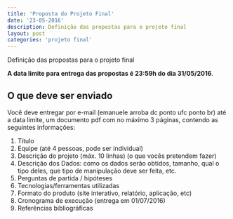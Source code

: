 ```yaml
---
title: 'Proposta do Projeto Final'
date: '23-05-2016'
description: Definição das propostas para o projeto final
layout: post
categories: 'projeto final'
---
```


Definição das propostas para o projeto final

**A data limite para entrega das propostas é 23:59h do dia 31/05/2016**.


## O que deve ser enviado

Você deve entregar por e-mail (emanuele arroba dc ponto ufc ponto br) até a data limite, um documento pdf com no máximo 3 páginas, contendo as seguintes informações:

1. Título
2. Equipe (até 4 pessoas, pode ser individual)
3. Descrição do projeto (máx. 10 linhas) (o que vocês pretendem fazer)
4. Descrição dos Dados: como os dados serão obtidos, tamanho, qual o tipo deles, que tipo de manipulação deve ser feita, etc.
5. Perguntas de partida / hipóteses
6. Tecnologias/ferramentas utilizadas
7. Formato do produto (site interativo, relatório, aplicação, etc)
8. Cronograma de execução (entrega em 01/07/2016)
9. Referências bibliográficas

